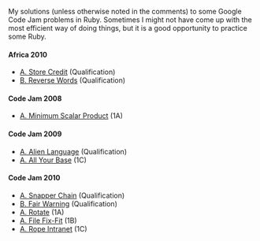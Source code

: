 My solutions (unless otherwise noted in the comments) to some Google Code Jam problems in Ruby. Sometimes I might not have come up with the most efficient way of doing things, but it is a good opportunity to practice some Ruby.

#### Africa 2010
 * [A. Store Credit][#A2010-Q-A] (Qualification)
 * [B. Reverse Words][#A2010-Q-B] (Qualification)

#### Code Jam 2008
 * [A. Minimum Scalar Product][#2008-1A-A] (1A)

#### Code Jam 2009
 * [A. Alien Language][#2009-Q-A] (Qualification)
 * [A. All Your Base][#2009-1C-A] (1C)

#### Code Jam 2010
 * [A. Snapper Chain][#2010-Q-A] (Qualification)
 * [B. Fair Warning][#2010-Q-B] (Qualification)
 * [A. Rotate][#2010-1A-A] (1A)
 * [A. File Fix-Fit][#2010-1B-A] (1B)
 * [A. Rope Intranet][#2010-1C-A] (1C)

[#A2010-Q-A]: http://code.google.com/codejam/contest/dashboard?c=351101#s=p0
[#A2010-Q-B]: http://code.google.com/codejam/contest/dashboard?c=351101#s=p1
[#2008-1A-A]: http://code.google.com/codejam/contest/dashboard?c=32016#s=p0
[#2009-Q-A]: http://code.google.com/codejam/contest/dashboard?c=90101#s=p0
[#2009-1C-A]: http://code.google.com/codejam/contest/dashboard?c=189252#s=p0
[#2010-Q-A]: http://code.google.com/codejam/contest/dashboard?c=433101#s=p0&a=0
[#2010-Q-B]: http://code.google.com/codejam/contest/dashboard?c=433101#s=p1&a=0
[#2010-1A-A]: http://code.google.com/codejam/contest/dashboard?c=544101#s=p0
[#2010-1B-A]: http://code.google.com/codejam/contest/dashboard?c=635101#s=p0
[#2010-1C-A]: http://code.google.com/codejam/contest/dashboard?c=619102#s=p0